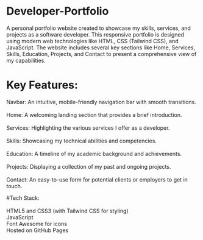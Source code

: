 # Developer-Portfolio </br>

A personal portfolio website created to showcase my skills, services, and projects as a software developer. This responsive portfolio is designed using modern web technologies like HTML, CSS (Tailwind CSS), and JavaScript. The website includes several key sections like Home, Services, Skills, Education, Projects, and Contact to present a comprehensive view of my capabilities.

# Key Features: 

Navbar: An intuitive, mobile-friendly navigation bar with smooth transitions. </br></br>
Home: A welcoming landing section that provides a brief introduction. </br> </br>
Services: Highlighting the various services I offer as a developer. </br> </br>
Skills: Showcasing my technical abilities and competencies.</br> </br>
Education: A timeline of my academic background and achievements. </br> </br>
Projects: Displaying a collection of my past and ongoing projects.</br> </br>
Contact: An easy-to-use form for potential clients or employers to get in touch.


#Tech Stack: </br>  </br>
HTML5 and CSS3 (with Tailwind CSS for styling) </br>
JavaScript  </br>
Font Awesome for icons  </br>
Hosted on GitHub Pages  </br>
